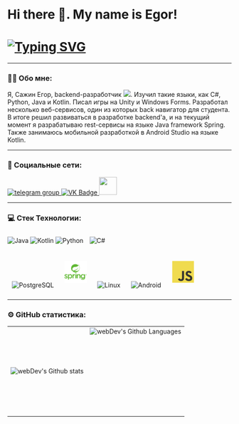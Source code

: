 # Hi there 👋. My name is Egor!

# [![Typing SVG](https://readme-typing-svg.demolab.com/?lines=Backend-developer+Java;Использую+framework+Spring)](https://git.io/typing-svg)

---

### 👨‍💻 Обо мне:

Я, Сажин Егор, backend-разработчик <img src="https://media.giphy.com/media/WUlplcMpOCEmTGBtBW/giphy.gif" width="30px">. Изучил такие языки, как C#, Python, Java и Kotlin. Писал игры на Unity и Windows Forms. Разработал несколько веб-сервисов, один из которых back навигатор для студента. В итоге решил развиваться в разработке backend'a, и на текущий момент я разрабатываю rest-сервисы на языке Java framework Spring. Также занимаюсь мобильной разработкой в Android Studio на языке Kotlin. 

---

### 📝 Социальные сети: 

<div id="badges">
  <a href="https://t.me/sazhmen" target="_blank">
      <img src="https://cdn-icons-png.flaticon.com/512/2111/2111646.png" width="40" height="40" alt="telegram group" />
  </a>
  <a href="https://vk.com/sazhinklass" target="_blank">
      <img src="https://cdn-icons-png.flaticon.com/512/145/145813.png" width="40" height="40" alt="VK Badge"/>
  </a>
  <a href="https://discord.com/users/yaetotui_987" target="_blank">
      <img src="https://raw.githubusercontent.com/danielcranney/readme-generator/main/public/icons/socials/discord.svg" width="40" height="40" />
  </a> 
</div>

---

### 💻 Стек Технологии:

<div>  
  <img src="https://profilinator.rishav.dev/skills-assets/java-original-wordmark.svg" alt="Java" height="50" /> 
  <img src="https://profilinator.rishav.dev/skills-assets/kotlinlang-icon.svg" alt="Kotlin" height="50" />
  <img src="https://profilinator.rishav.dev/skills-assets/python-original.svg" alt="Python" height="50" />
  <img style="margin: 10px" src="https://profilinator.rishav.dev/skills-assets/csharp-original.svg" alt="C#" height="50" />
</div>
<br>
<div>  
  <img style="margin: 10px" src="https://profilinator.rishav.dev/skills-assets/postgresql-original-wordmark.svg" alt="PostgreSQL" height="50" /> 
  <img style="margin: 10px" src="https://github.com/devicons/devicon/blob/master/icons/spring/spring-original-wordmark.svg" alt="Spring" height="50" />
  <img style="margin: 10px" src="https://profilinator.rishav.dev/skills-assets/linux-original.svg" alt="Linux" height="50" />
  <img style="margin: 10px" src="https://profilinator.rishav.dev/skills-assets/android-original-wordmark.svg" alt="Android" height="50" />
  <img style="margin: 10px" src="https://github.com/devicons/devicon/blob/master/icons/javascript/javascript-original.svg" alt="JavaScript" height="50" />
</div>  

---

### ⚙️ GitHub статистика:

<table>
  <tr>
    <td>
      <img align="left" src="http://github-readme-streak-stats.herokuapp.com?user=YaEtoTui&theme=dark&background=000000" alt="webDev's Github stats" />
    </td>
    <td>
      <img height="195px" align="right" alt="webDev's Github Languages" src="https://github-readme-stats-sigma-five.vercel.app/api/top-langs/?username=YaEtoTui&layout=compact&theme=vision-friendly-dark" />
    </td>
  </tr>
</table>
